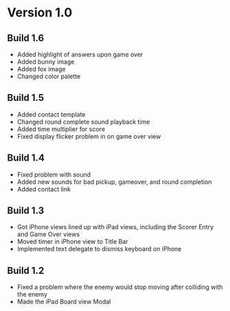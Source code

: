 Version 1.0
===========

Build 1.6
---------
* Added highlight of answers upon game over
* Added bunny image
* Added fox image
* Changed color palette

Build 1.5
---------
* Added contact template
* Changed round complete sound playback time
* Added time multiplier for score
* Fixed display flicker problem in on game over view

Build 1.4
---------
* Fixed problem with sound
* Added new sounds for bad pickup, gameover, and round completion
* Added contact link

Build 1.3
---------
* Got iPhone views lined up with iPad views, including the Scorer Entry
  and Game Over views
* Moved timer in iPhone view to Title Bar
* Implemented text delegate to dismiss keyboard on iPhone

Build 1.2
---------
* Fixed a problem where the enemy would stop moving after colliding with
  the enemy
* Made the iPad Board view Modal

